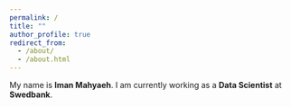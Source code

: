 ```yaml
---
permalink: /
title: ""
author_profile: true
redirect_from: 
  - /about/
  - /about.html
---
```


My name is **Iman Mahyaeh**. I am currently working as a **Data Scientist** at **Swedbank**. 
